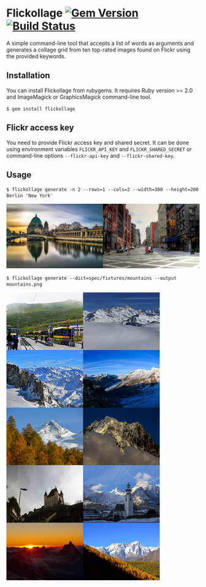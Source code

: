 # Flickollage [![Gem Version](https://badge.fury.io/rb/flickollage.svg)](https://badge.fury.io/rb/flickollage) [![Build Status](https://travis-ci.org/alexandrz/flickollage.svg?branch=master)](https://travis-ci.org/alexandrz/flickollage)

A simple command-line tool that accepts a list of words as arguments and generates
a collage grid from ten top-rated images found on Flickr using the provided keywords.

## Installation

You can install Flickollage from rubygems. It requires Ruby version >= 2.0 and
ImageMagick or GraphicsMagick command-line tool.

    $ gem install flickollage

## Flickr access key

You need to provide Flickr access key and shared secret. It can be done using environment
variables `FLICKR_API_KEY` and `FLICKR_SHARED_SECRET` or command-line options
`--flickr-api-key` and `--flickr-shared-key`.

## Usage

    $ flickollage generate -n 2 --rows=1 --cols=2 --width=300 --height=200 Berlin 'New York'

![Cities Collage](spec/fixtures/cities.png)

    $ flickollage generate --dict=spec/fixtures/mountains --output mountains.png

![Mountains Collage](spec/fixtures/mountains.png)
